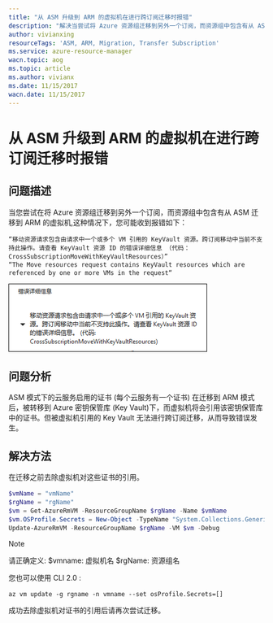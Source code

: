 ```yaml
---
title: "从 ASM 升级到 ARM 的虚拟机在进行跨订阅迁移时报错"
description: "解决当尝试将 Azure 资源组迁移到另外一个订阅，而资源组中包含有从 ASM 迁移到 ARM 的虚拟机时的报错问题"
author: vivianxing
resourceTags: 'ASM, ARM, Migration, Transfer Subscription'
ms.service: azure-resource-manager
wacn.topic: aog
ms.topic: article
ms.author: vivianx
ms.date: 11/15/2017
wacn.date: 11/15/2017
---
```


# 从 ASM 升级到 ARM 的虚拟机在进行跨订阅迁移时报错

## 问题描述

当您尝试在将 Azure 资源组迁移到另外一个订阅，而资源组中包含有从 ASM 迁移到 ARM 的虚拟机,这种情况下，您可能收到报错如下：

```
“移动资源请求包含由请求中一个或多个 VM 引用的 KeyVault 资源。跨订阅移动中当前不支持此操作。请查看 KeyVault 资源 ID 的错误详细信息 （代码：CrossSubscriptionMoveWithKeyVaultResources）”
“The Move resources request contains KeyVault resources which are referenced by one or more VMs in the request“
```

![01](media/aog-azure-resource-manager-qa-transfer-sub-with-vm-from-asm-to-arm/01.png)

## 问题分析

ASM 模式下的云服务启用的证书 (每个云服务有一个证书) 在迁移到 ARM 模式后，被转移到 Azure 密钥保管库 (Key Vault)下，而虚拟机将会引用该密钥保管库中的证书。但被虚拟机引用的 Key Vault 无法进行跨订阅迁移，从而导致错误发生。

## 解决方法

在迁移之前去除虚拟机对这些证书的引用。

```PowerShell
$vmName = "vmName"
$rgName = "rgName"
$vm = Get-AzureRmVM -ResourceGroupName $rgName -Name $vmName
$vm.OSProfile.Secrets = New-Object -TypeName "System.Collections.Generic.List[Microsoft.Azure.Management.Compute.Models.VaultSecretGroup]"
Update-AzureRmVM -ResourceGroupName $rgName -VM $vm -Debug
```

> [!NOTE]
> 请正确定义:
> $vmname: 虚拟机名
> $rgName: 资源组名

您也可以使用 CLI 2.0 :

```Azure CLI
az vm update -g rgname -n vmname --set osProfile.Secrets=[]
```

成功去除虚拟机对证书的引用后请再次尝试迁移。